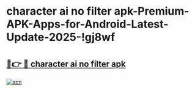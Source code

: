 # character ai no filter apk-Premium-APK-Apps-for-Android-Latest-Update-2025-!gj8wf

# <h2><a href="https://googleone.com">🔗👉 🔴 character ai no filter apk</a></h2>

[![acn](https://github.com/user-attachments/assets/0f9c940e-d8b0-45ae-aac7-cd30a18b3e1c)](https://googleone.com)

